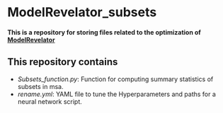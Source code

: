 # ModelRevelator_subsets
#### This is a repository for storing files related to the optimization of [ModelRevelator](https://github.com/Cibiv/ModelRevelator)
## This repository contains
* *Subsets_function.py*: Function for computing summary statistics of subsets in msa.
* *rename.yml*: YAML file to tune the Hyperparameters and paths for a neural network script.
